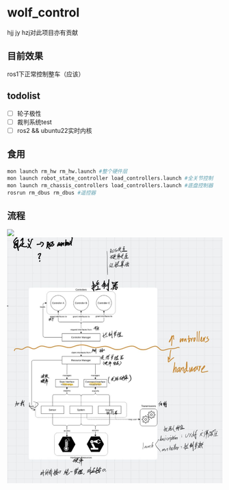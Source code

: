 # wolf_control
hjj jy hzj对此项目亦有贡献

## 目前效果
ros1下正常控制整车（应该）
## todolist
- [ ] 轮子极性
- [ ] 裁判系统test
- [ ] ros2 && ubuntu22实时内核
## 食用
```bash
mon launch rm_hw rm_hw.launch #整个硬件层
mon launch robot_state_controller load_controllers.launch #全关节控制
mon launch rm_chassis_controllers load_controllers.launch #底盘控制器
rosrun rm_dbus rm_dbus #遥控器
``` 
## 流程
![](https://github.com/guodongxiaren/ImageCache/raw/master/Logo/foryou.gif) 
![](https://github.com/wwwwwyt/control/blob/main/picture/process.jpg) 
